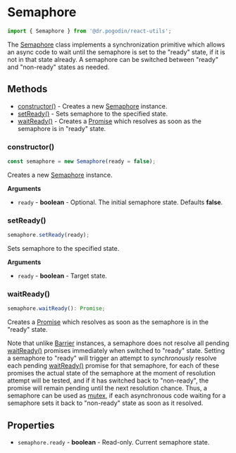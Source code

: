 # Semaphore
```jsx
import { Semaphore } from '@dr.pogodin/react-utils';
```
The [Semaphore] class implements a synchronization primitive which allows
an async code to wait until the semaphore is set to the "ready" state, if
it is not in that state already. A semaphore can be switched between "ready"
and "non-ready" states as needed.

## Methods
- [constructor()] - Creates a new [Semaphore] instance.
- [setReady()] - Sets semaphore to the specified state.
- [waitReady()] - Creates a [Promise] which resolves as soon as the semaphore
  is in "ready" state.

### constructor()
```jsx
const semaphore = new Semaphore(ready = false);
```
Creates a new [Semaphore] instance.

**Arguments**
- `ready` - **boolean** - Optional. The initial semaphore state. Defaults **false**.

### setReady()
```jsx
semaphore.setReady(ready);
```
Sets semaphore to the specified state.

**Arguments**
- `ready` - **boolean** - Target state.

### waitReady()
```jsx
semaphore.waitReady(): Promise;
```
Creates a [Promise] which resolves as soon as the semaphore is in the "ready"
state.

Note that unlike [Barrier] instances, a semaphore does not resolve all
pending [waitReady()] promises immediately when switched to "ready" state.
Setting a semaphore to "ready" will trigger an attempt to _synchronously_
resolve each pending [waitReady()] promise for that semaphore, for each of
these promises the actual state of the semaphore at the moment of resolution
attempt will be tested, and if it has switched back to "non-ready", the promise
will remain pending until the next resolution chance. Thus, a semaphore can
be used as [mutex], if each asynchronous code waiting for a semaphore sets it
back to "non-ready" state as soon as it resolved.

## Properties
- `semaphore.ready` - **boolean** - Read-only. Current semaphore state.

<!-- Re-usable links below -->

[Barrier]: /docs/api/classes/Barrier
[constructor()]: #constructor
[mutex]: https://en.wikipedia.org/wiki/Mutual_exclusion
[Promise]: https://developer.mozilla.org/en-US/docs/Web/JavaScript/Reference/Global_Objects/Promise
[Semaphore]: /docs/api/classes/Semaphore
[setReady()]: #setready
[waitReady()]: #waitready
